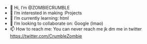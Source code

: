 - 👋 Hi, I’m @ZOMBIECRUMBLE
- 👀 I’m interested in making :Projects
- 🌱 I’m currently learning: html
- 💞️ I’m looking to collaborate on: Google (lmao)
- 📫 How to reach me: You can never reach me jk dm me in twitter https://twitter.com/CrumbleZombie 

<!---
ZOMBIECRUMBLE/ZOMBIECRUMBLE is a ✨ special ✨ repository because its `README.md` (this file) appears on your GitHub profile.
You can click the Preview link to take a look at your changes.
--->
